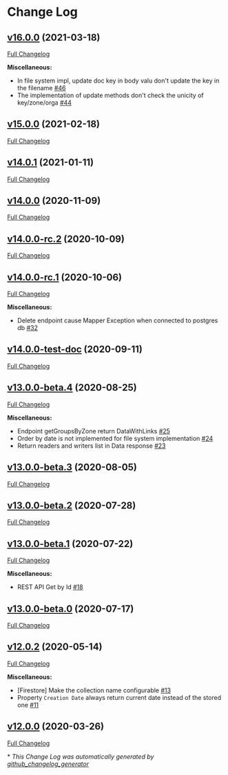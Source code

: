 # Change Log

## [v16.0.0](https://github.com/gisaia/arlas-persistence/tree/v16.0.0) (2021-03-18)

[Full Changelog](https://github.com/gisaia/arlas-persistence/compare/v15.0.0...v16.0.0)

**Miscellaneous:**

- In file system impl, update doc key in body valu don't update the key in the filename [\#46](https://github.com/gisaia/ARLAS-persistence/issues/46)
- The implementation of update methods don't check the unicity of key/zone/orga [\#44](https://github.com/gisaia/ARLAS-persistence/issues/44)

## [v15.0.0](https://github.com/gisaia/arlas-persistence/tree/v15.0.0) (2021-02-18)

[Full Changelog](https://github.com/gisaia/arlas-persistence/compare/v14.0.1...v15.0.0)

## [v14.0.1](https://github.com/gisaia/arlas-persistence/tree/v14.0.1) (2021-01-11)

[Full Changelog](https://github.com/gisaia/arlas-persistence/compare/v14.0.0...v14.0.1)

## [v14.0.0](https://github.com/gisaia/arlas-persistence/tree/v14.0.0) (2020-11-09)

[Full Changelog](https://github.com/gisaia/arlas-persistence/compare/v14.0.0-rc.2...v14.0.0)

## [v14.0.0-rc.2](https://github.com/gisaia/arlas-persistence/tree/v14.0.0-rc.2) (2020-10-09)

[Full Changelog](https://github.com/gisaia/arlas-persistence/compare/v14.0.0-rc.1...v14.0.0-rc.2)

## [v14.0.0-rc.1](https://github.com/gisaia/arlas-persistence/tree/v14.0.0-rc.1) (2020-10-06)

[Full Changelog](https://github.com/gisaia/arlas-persistence/compare/v14.0.0-test-doc...v14.0.0-rc.1)

**Miscellaneous:**

- Delete endpoint cause Mapper Exception when connected to postgres db [\#32](https://github.com/gisaia/ARLAS-persistence/issues/32)

## [v14.0.0-test-doc](https://github.com/gisaia/arlas-persistence/tree/v14.0.0-test-doc) (2020-09-11)

[Full Changelog](https://github.com/gisaia/arlas-persistence/compare/v13.0.0-beta.4...v14.0.0-test-doc)

## [v13.0.0-beta.4](https://github.com/gisaia/arlas-persistence/tree/v13.0.0-beta.4) (2020-08-25)

[Full Changelog](https://github.com/gisaia/arlas-persistence/compare/v13.0.0-beta.3...v13.0.0-beta.4)

**Miscellaneous:**

- Endpoint getGroupsByZone return DataWithLinks [\#25](https://github.com/gisaia/ARLAS-persistence/issues/25)
- Order by date is not implemented for file system implementation [\#24](https://github.com/gisaia/ARLAS-persistence/issues/24)
- Return readers and writers list in Data response [\#23](https://github.com/gisaia/ARLAS-persistence/issues/23)

## [v13.0.0-beta.3](https://github.com/gisaia/arlas-persistence/tree/v13.0.0-beta.3) (2020-08-05)

[Full Changelog](https://github.com/gisaia/arlas-persistence/compare/v13.0.0-beta.2...v13.0.0-beta.3)

## [v13.0.0-beta.2](https://github.com/gisaia/arlas-persistence/tree/v13.0.0-beta.2) (2020-07-28)

[Full Changelog](https://github.com/gisaia/arlas-persistence/compare/v13.0.0-beta.1...v13.0.0-beta.2)

## [v13.0.0-beta.1](https://github.com/gisaia/arlas-persistence/tree/v13.0.0-beta.1) (2020-07-22)

[Full Changelog](https://github.com/gisaia/arlas-persistence/compare/v13.0.0-beta.0...v13.0.0-beta.1)

**Miscellaneous:**

- REST API Get by Id [\#18](https://github.com/gisaia/ARLAS-persistence/issues/18)

## [v13.0.0-beta.0](https://github.com/gisaia/arlas-persistence/tree/v13.0.0-beta.0) (2020-07-17)

[Full Changelog](https://github.com/gisaia/arlas-persistence/compare/v12.0.2...v13.0.0-beta.0)

## [v12.0.2](https://github.com/gisaia/arlas-persistence/tree/v12.0.2) (2020-05-14)

[Full Changelog](https://github.com/gisaia/arlas-persistence/compare/v12.0.0...v12.0.2)

**Miscellaneous:**

- \[Firestore\] Make the collection name configurable [\#13](https://github.com/gisaia/ARLAS-persistence/issues/13)
- Property `Creation Date` always return current date instead of the stored one [\#11](https://github.com/gisaia/ARLAS-persistence/issues/11)

## [v12.0.0](https://github.com/gisaia/arlas-persistence/tree/v12.0.0) (2020-03-26)

[Full Changelog](https://github.com/gisaia/arlas-persistence/compare/b87267f440e058143307576b592e25a6c686b473...v12.0.0)



\* *This Change Log was automatically generated by [github_changelog_generator](https://github.com/skywinder/Github-Changelog-Generator)*